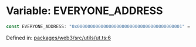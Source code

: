 # Variable: EVERYONE\_ADDRESS

```ts
const EVERYONE_ADDRESS: "0x0000000000000000000000000000000000000001" = '0x0000000000000000000000000000000000000001';
```

Defined in: [packages/web3/src/utils/ut.ts:6](https://github.com/towns-protocol/towns/blob/0db1fd0ac7258e8db8cedfb6183e8eade8284fa1/packages/web3/src/utils/ut.ts#L6)
